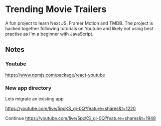 # Trending Movie Trailers

A fun project to learn Next JS, Framer Motion and TMDB.
The project is hacked together following tutorials on Youtube and likely not using best practise as I'm a beginner with JavaScript.

## Notes

### Youtube

https://www.npmjs.com/package/react-youtube

### New app directory

Lets migrate an existing app

https://youtube.com/live/5pcKS_gi-0Q?feature=shares&t=1220

Continue
https://youtube.com/live/5pcKS_gi-0Q?feature=shares&t=1948
